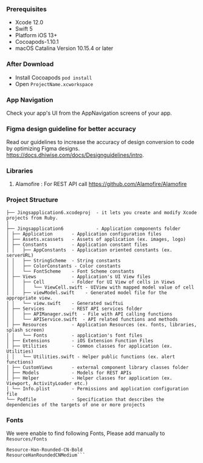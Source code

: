 ### Prerequisites

- Xcode 12.0
- Swift 5
- Platform iOS 13+
- Cocoapods-1.10.1
- macOS Catalina Version 10.15.4 or later

### After Download
- Install Cocoapods `pod install`
- Open `ProjectName.xcworkspace`

### App Navigation
Check your app's UI from the AppNavigation screens of your app.

### Figma design guideline for better accuracy
Read our guidelines to increase the accuracy of design conversion to code by optimizing Figma designs. 
https://docs.dhiwise.com/docs/Designguidelines/intro.

### Libraries

1. Alamofire : For REST API call
https://github.com/Alamofire/Alamofire


### Project Structure
```
├── Jingsapplication6.xcodeproj  - it lets you create and modify Xcode projects from Ruby.      
│ 
├── Jingsapplication6            - Application components folder
│ ├── Application       - Application configuration files
│ ├── Assets.xcassets   - Assets of application (ex. images, logo)
│ ├── Constants         - Application constant files
│ │   ├── AppConstants  - Application oriented constants (ex. serverURL)
│ │   ├── StringScheme  - String constants
│ │   ├── ColorConstants - Color constants
│ │   └── FontScheme    - Font Scheme constants
│ ├── Views             - Application's UI View files
│ │   ├── Cell	        - Folder for UI View of cells in Views
│ │   │   └── ViewCell.swift - UIView with mapped model value of cell
│ │   ├── viewModel.swift    - Generated model file for the appropriate view.
│ │   └── view.swift    - Generated swiftui  
│ ├── Services          - REST API services folder
│ │   ├── APIManager.swift  - File with API calling functions
│ │   └── APIService.swift  - API related functions and methods
│ ├── Resources         - Application Resources (ex. fonts, libraries, splash screen)
│ │   └── Fonts         - application's font files
│ ├── Extensions        - iOS Extension Function Files
│ ├── Utilities         - Common classes for application (ex. Utilities)
│ │   └── Utilities.swift - Helper public functions (ex. alert functions)
│ ├── CustomViews       - external component library classes folder
│ ├── Models            - Models for REST APIs
│ ├── Helper            - Helper classes for application (ex. Viewport, ActivityLoader etc.)
│ └── Info.plist        - Permissions and application configuration file
└── Podfile             - Specification that describes the dependencies of the targets of one or more projects
```

### Fonts
We were enable to find following Fonts, Please add manually to ```Resources/Fonts```

```
Resource-Han-Rounded-CN-Bold
ResourceHanRoundedCNMedium```
